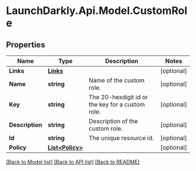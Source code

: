 # LaunchDarkly.Api.Model.CustomRole
## Properties

Name | Type | Description | Notes
------------ | ------------- | ------------- | -------------
**Links** | [**Links**](Links.md) |  | [optional] 
**Name** | **string** | Name of the custom role. | [optional] 
**Key** | **string** | The 20-hexdigit id or the key for a custom role. | [optional] 
**Description** | **string** | Description of the custom role. | [optional] 
**Id** | **string** | The unique resource id. | [optional] 
**Policy** | [**List&lt;Policy&gt;**](Policy.md) |  | [optional] 

[[Back to Model list]](../README.md#documentation-for-models) [[Back to API list]](../README.md#documentation-for-api-endpoints) [[Back to README]](../README.md)

